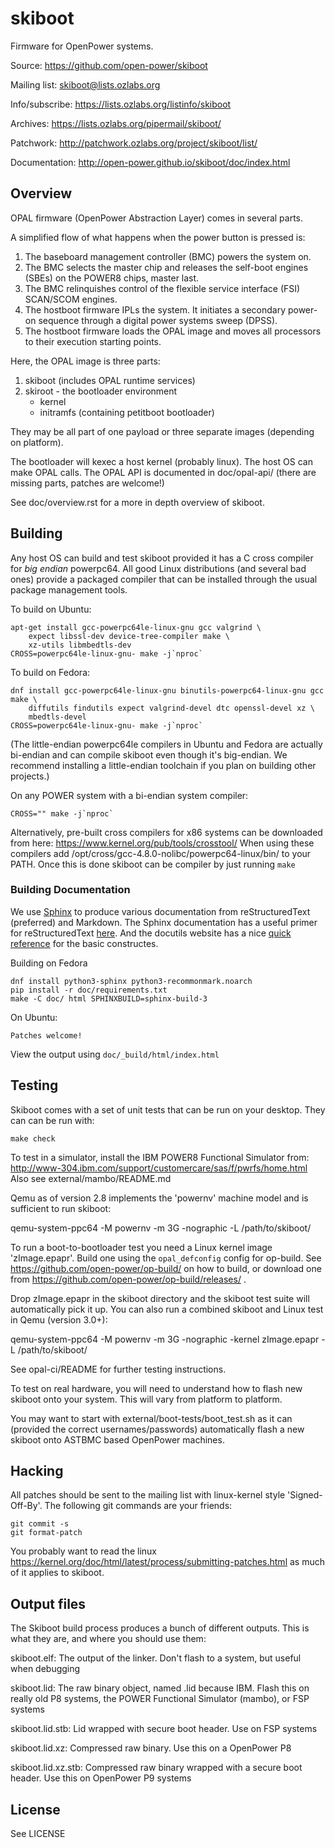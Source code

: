 # skiboot

Firmware for OpenPower systems.

Source: https://github.com/open-power/skiboot

Mailing list: skiboot@lists.ozlabs.org

Info/subscribe: https://lists.ozlabs.org/listinfo/skiboot

Archives: https://lists.ozlabs.org/pipermail/skiboot/

Patchwork: http://patchwork.ozlabs.org/project/skiboot/list/

Documentation: http://open-power.github.io/skiboot/doc/index.html

## Overview
OPAL firmware (OpenPower Abstraction Layer) comes in several parts.

A simplified flow of what happens when the power button is pressed is:

1. The baseboard management controller (BMC) powers the system on.
2. The BMC selects the master chip and releases the self-boot engines (SBEs)
   on the POWER8 chips, master last.
3. The BMC relinquishes control of the flexible service interface (FSI)
   SCAN/SCOM engines.
4. The hostboot firmware IPLs the system. It initiates a secondary power-on
   sequence through a digital power systems sweep (DPSS).
5. The hostboot firmware loads the OPAL image and moves all processors to
   their execution starting points.

Here, the OPAL image is three parts:

1. skiboot (includes OPAL runtime services)
2. skiroot - the bootloader environment
   * kernel
   * initramfs (containing petitboot bootloader)

They may be all part of one payload or three separate images (depending on
platform).

The bootloader will kexec a host kernel (probably linux). The host OS can
make OPAL calls. The OPAL API is documented in doc/opal-api/ (there are
missing parts, patches are welcome!)

See doc/overview.rst for a more in depth overview of skiboot.

## Building

Any host OS can build and test skiboot provided it has a C cross compiler
for *big endian* powerpc64. All good Linux distributions (and several bad
ones) provide a packaged compiler that can be installed through the usual
package management tools.

To build on Ubuntu:
```
apt-get install gcc-powerpc64le-linux-gnu gcc valgrind \
	expect libssl-dev device-tree-compiler make \
	xz-utils libmbedtls-dev
CROSS=powerpc64le-linux-gnu- make -j`nproc`
```

To build on Fedora:
```
dnf install gcc-powerpc64le-linux-gnu binutils-powerpc64-linux-gnu gcc make \
    diffutils findutils expect valgrind-devel dtc openssl-devel xz \
    mbedtls-devel
CROSS=powerpc64le-linux-gnu- make -j`nproc`
```

(The little-endian powerpc64le compilers in Ubuntu and Fedora are actually
bi-endian and can compile skiboot even though it's big-endian. We recommend
installing a little-endian toolchain if you plan on building other projects.)

On any POWER system with a bi-endian system compiler:
```
CROSS="" make -j`nproc`
```

Alternatively, pre-built cross compilers for x86 systems can be downloaded
from here: https://www.kernel.org/pub/tools/crosstool/ When using
these compilers add /opt/cross/gcc-4.8.0-nolibc/powerpc64-linux/bin/
to your PATH. Once this is done skiboot can be compiler by just running `make`

### Building Documentation

We use [Sphinx](http://www.sphinx-doc.org/) to produce various documentation
from reStructuredText (preferred) and Markdown. The Sphinx documentation has
a useful primer for  reStructuredText
[here](http://www.sphinx-doc.org/en/master/usage/restructuredtext/index.html).
And the docutils website has a nice [quick
reference](http://docutils.sourceforge.net/docs/user/rst/quickref.html) for the
basic constructes.

Building on Fedora
```
dnf install python3-sphinx python3-recommonmark.noarch
pip install -r doc/requirements.txt
make -C doc/ html SPHINXBUILD=sphinx-build-3
```

On Ubuntu:
```
Patches welcome!
```

View the output using `doc/_build/html/index.html`

## Testing
Skiboot comes with a set of unit tests that can be run on your desktop.
They can can be run with:
```
make check
```

To test in a simulator, install the IBM POWER8 Functional Simulator from:
http://www-304.ibm.com/support/customercare/sas/f/pwrfs/home.html
Also see external/mambo/README.md

Qemu as of version 2.8 implements the 'powernv' machine model and is sufficient
to run skiboot:

 qemu-system-ppc64 -M powernv -m 3G -nographic -L /path/to/skiboot/

To run a boot-to-bootloader test you need a Linux kernel image 'zImage.epapr'.
Build one using the `opal_defconfig` config for op-build. See
https://github.com/open-power/op-build/ on how to build, or download one from
https://github.com/open-power/op-build/releases/ .

Drop zImage.epapr in the skiboot directory and the skiboot test suite will
automatically pick it up. You can also run a combined skiboot and Linux test in
Qemu (version 3.0+):

 qemu-system-ppc64 -M powernv -m 3G -nographic -kernel zImage.epapr -L /path/to/skiboot/

See opal-ci/README for further testing instructions.

To test on real hardware, you will need to understand how to flash new
skiboot onto your system. This will vary from platform to platform.

You may want to start with external/boot-tests/boot_test.sh as it can
(provided the correct usernames/passwords) automatically flash a new
skiboot onto ASTBMC based OpenPower machines.

## Hacking

All patches should be sent to the mailing list with linux-kernel style
'Signed-Off-By'. The following git commands are your friends:
```
git commit -s
git format-patch
```

You probably want to read the linux
https://kernel.org/doc/html/latest/process/submitting-patches.html as
much of it applies to skiboot.


## Output files

The Skiboot build process produces a bunch of different outputs. This is what
they are, and where you should use them:

 skiboot.elf: The output of the linker. Don't flash to a system, but useful when debugging

 skiboot.lid: The raw binary object, named .lid because IBM. Flash this on
	      really old P8 systems, the POWER Functional Simulator (mambo), or
	      FSP systems

 skiboot.lid.stb: Lid wrapped with secure boot header. Use on FSP systems

 skiboot.lid.xz: Compressed raw binary. Use this on a OpenPower P8

 skiboot.lid.xz.stb: Compressed raw binary wrapped with a secure boot header.
                     Use this on OpenPower P9 systems

## License

See LICENSE
